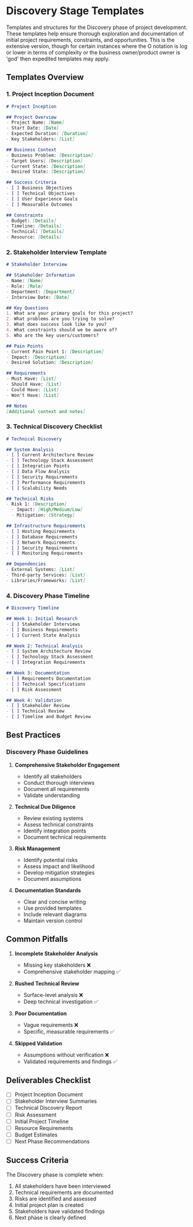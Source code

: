 # Discovery Stage Templates

Templates and structures for the Discovery phase of project development. These templates help ensure thorough exploration and documentation of initial project requirements, constraints, and opportunities. This is the extensive version, though for certain instances where the O notation is log or lower in terms of complexity or the business owner/product owner is 'god' then expedited templates may apply.

## Templates Overview

### 1. Project Inception Document
```markdown
# Project Inception

## Project Overview
- Project Name: [Name]
- Start Date: [Date]
- Expected Duration: [Duration]
- Key Stakeholders: [List]

## Business Context
- Business Problem: [Description]
- Target Users: [Description]
- Current State: [Description]
- Desired State: [Description]

## Success Criteria
- [ ] Business Objectives
- [ ] Technical Objectives
- [ ] User Experience Goals
- [ ] Measurable Outcomes

## Constraints
- Budget: [Details]
- Timeline: [Details]
- Technical: [Details]
- Resource: [Details]
```

### 2. Stakeholder Interview Template
```markdown
# Stakeholder Interview

## Stakeholder Information
- Name: [Name]
- Role: [Role]
- Department: [Department]
- Interview Date: [Date]

## Key Questions
1. What are your primary goals for this project?
2. What problems are you trying to solve?
3. What does success look like to you?
4. What constraints should we be aware of?
5. Who are the key users/customers?

## Pain Points
- Current Pain Point 1: [Description]
- Impact: [Description]
- Desired Solution: [Description]

## Requirements
- Must Have: [List]
- Should Have: [List]
- Could Have: [List]
- Won't Have: [List]

## Notes
[Additional context and notes]
```

### 3. Technical Discovery Checklist
```markdown
# Technical Discovery

## System Analysis
- [ ] Current Architecture Review
- [ ] Technology Stack Assessment
- [ ] Integration Points
- [ ] Data Flow Analysis
- [ ] Security Requirements
- [ ] Performance Requirements
- [ ] Scalability Needs

## Technical Risks
- Risk 1: [Description]
  - Impact: [High/Medium/Low]
  - Mitigation: [Strategy]

## Infrastructure Requirements
- [ ] Hosting Requirements
- [ ] Database Requirements
- [ ] Network Requirements
- [ ] Security Requirements
- [ ] Monitoring Requirements

## Dependencies
- External Systems: [List]
- Third-party Services: [List]
- Libraries/Frameworks: [List]
```

### 4. Discovery Phase Timeline
```markdown
# Discovery Timeline

## Week 1: Initial Research
- [ ] Stakeholder Interviews
- [ ] Business Requirements
- [ ] Current State Analysis

## Week 2: Technical Analysis
- [ ] System Architecture Review
- [ ] Technology Stack Assessment
- [ ] Integration Requirements

## Week 3: Documentation
- [ ] Requirements Documentation
- [ ] Technical Specifications
- [ ] Risk Assessment

## Week 4: Validation
- [ ] Stakeholder Review
- [ ] Technical Review
- [ ] Timeline and Budget Review
```

## Best Practices

### Discovery Phase Guidelines
1. **Comprehensive Stakeholder Engagement**
   - Identify all stakeholders
   - Conduct thorough interviews
   - Document all requirements
   - Validate understanding

2. **Technical Due Diligence**
   - Review existing systems
   - Assess technical constraints
   - Identify integration points
   - Document technical requirements

3. **Risk Management**
   - Identify potential risks
   - Assess impact and likelihood
   - Develop mitigation strategies
   - Document assumptions

4. **Documentation Standards**
   - Clear and concise writing
   - Use provided templates
   - Include relevant diagrams
   - Maintain version control

## Common Pitfalls

1. **Incomplete Stakeholder Analysis**
   - Missing key stakeholders ❌
   - Comprehensive stakeholder mapping ✅

2. **Rushed Technical Review**
   - Surface-level analysis ❌
   - Deep technical investigation ✅

3. **Poor Documentation**
   - Vague requirements ❌
   - Specific, measurable requirements ✅

4. **Skipped Validation**
   - Assumptions without verification ❌
   - Validated requirements and findings ✅

## Deliverables Checklist

- [ ] Project Inception Document
- [ ] Stakeholder Interview Summaries
- [ ] Technical Discovery Report
- [ ] Risk Assessment
- [ ] Initial Project Timeline
- [ ] Resource Requirements
- [ ] Budget Estimates
- [ ] Next Phase Recommendations

## Success Criteria

The Discovery phase is complete when:
1. All stakeholders have been interviewed
2. Technical requirements are documented
3. Risks are identified and assessed
4. Initial project plan is created
5. Stakeholders have validated findings
6. Next phase is clearly defined 